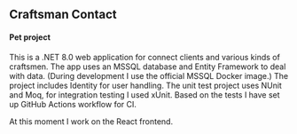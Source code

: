 ## Craftsman Contact

#### Pet project

This is a .NET 8.0 web application for connect clients and various kinds of craftsmen. The app uses an MSSQL database and Entity Framework to deal with data. 
(During development I use the official MSSQL Docker image.) The project includes Identity for user handling.
The unit test project uses NUnit and Moq, for integration testing I used xUnit. Based on the tests I have set up GitHub Actions workflow for CI.

At this moment I work on the React frontend.
